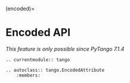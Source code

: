 (encoded)=

# Encoded API

*This feature is only possible since PyTango 7.1.4*

```{eval-rst}
.. currentmodule:: tango
```

```{eval-rst}
.. autoclass:: tango.EncodedAttribute
    :members:
```
